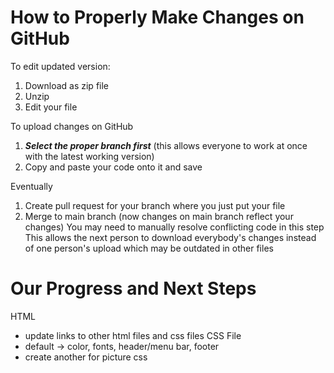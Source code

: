 # How to Properly Make Changes on GitHub
To edit updated version:
1) Download as zip file
2) Unzip
3) Edit your file

To upload changes on GitHub
1) ***Select the proper branch first***  (this allows everyone to work at once with the latest working version)
2) Copy and paste your code onto it and save

Eventually
1) Create pull request for your branch where you just put your file
2) Merge to main branch (now changes on main branch reflect your changes)
   You may need to manually resolve conflicting code in this step
   This allows the next person to download everybody's changes instead of one person's upload which may be outdated in other files
   
# Our Progress and Next Steps
HTML
- update links to other html files and css files
CSS File
- default -> color, fonts, header/menu bar, footer
- create another for picture css
